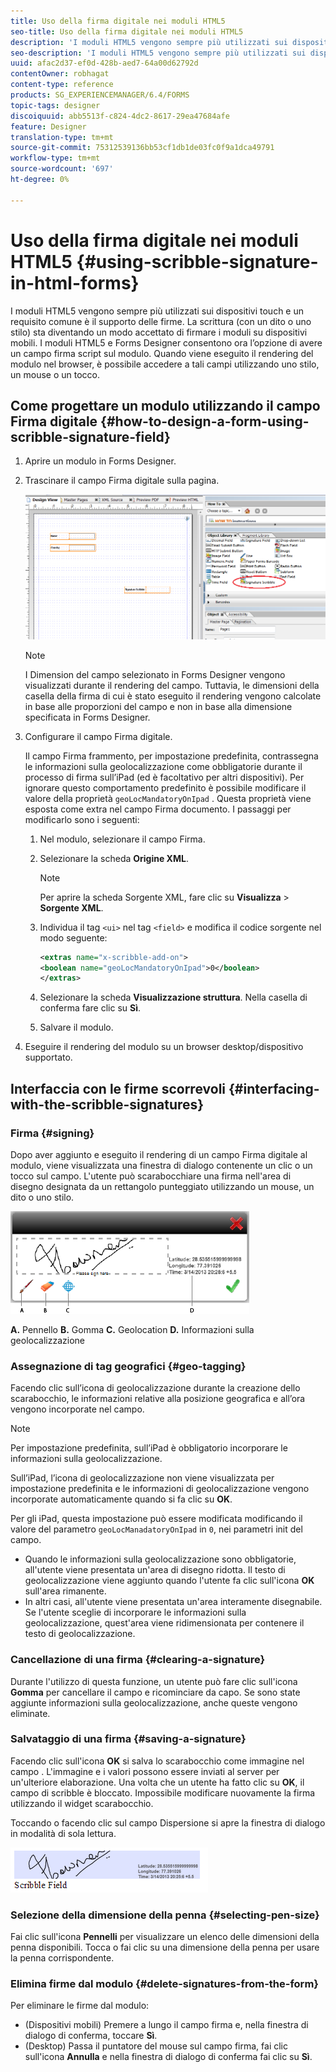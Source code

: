 ```yaml
---
title: Uso della firma digitale nei moduli HTML5
seo-title: Uso della firma digitale nei moduli HTML5
description: 'I moduli HTML5 vengono sempre più utilizzati sui dispositivi touch e un requisito comune è il supporto delle firme. La firma di documenti su dispositivi mobili sta diventando un modo accettato di firmare moduli su dispositivi mobili. '
seo-description: 'I moduli HTML5 vengono sempre più utilizzati sui dispositivi touch e un requisito comune è il supporto delle firme. La firma di documenti su dispositivi mobili sta diventando un modo accettato di firmare moduli su dispositivi mobili. '
uuid: afac2d37-ef0d-428b-aed7-64a00d62792d
contentOwner: robhagat
content-type: reference
products: SG_EXPERIENCEMANAGER/6.4/FORMS
topic-tags: designer
discoiquuid: abb5513f-c824-4dc2-8617-29ea47684afe
feature: Designer
translation-type: tm+mt
source-git-commit: 75312539136bb53cf1db1de03fc0f9a1dca49791
workflow-type: tm+mt
source-wordcount: '697'
ht-degree: 0%

---
```



# Uso della firma digitale nei moduli HTML5 {#using-scribble-signature-in-html-forms}

I moduli HTML5 vengono sempre più utilizzati sui dispositivi touch e un requisito comune è il supporto delle firme. La scrittura (con un dito o uno stilo) sta diventando un modo accettato di firmare i moduli su dispositivi mobili. I moduli HTML5 e Forms Designer consentono ora l’opzione di avere un campo firma script sul modulo. Quando viene eseguito il rendering del modulo nel browser, è possibile accedere a tali campi utilizzando uno stilo, un mouse o un tocco.

## Come progettare un modulo utilizzando il campo Firma digitale {#how-to-design-a-form-using-scribble-signature-field}

1. Aprire un modulo in Forms Designer.
1. Trascinare il campo Firma digitale sulla pagina.

   ![designer_scribble](assets/designer_scribble.png)

   >[!NOTE]
   >
   >I Dimension del campo selezionato in Forms Designer vengono visualizzati durante il rendering del campo. Tuttavia, le dimensioni della casella della firma di cui è stato eseguito il rendering vengono calcolate in base alle proporzioni del campo e non in base alla dimensione specificata in Forms Designer.

1. Configurare il campo Firma digitale.

   Il campo Firma frammento, per impostazione predefinita, contrassegna le informazioni sulla geolocalizzazione come obbligatorie durante il processo di firma sull’iPad (ed è facoltativo per altri dispositivi). Per ignorare questo comportamento predefinito è possibile modificare il valore della proprietà `geoLocMandatoryOnIpad` . Questa proprietà viene esposta come extra nel campo Firma documento. I passaggi per modificarlo sono i seguenti:

   1. Nel modulo, selezionare il campo Firma.
   1. Selezionare la scheda **Origine XML**.

      >[!NOTE]
      >
      >Per aprire la scheda Sorgente XML, fare clic su **Visualizza** > **Sorgente XML**.

   1. Individua il tag `<ui>` nel tag `<field>` e modifica il codice sorgente nel modo seguente:

      ```xml
      <extras name="x-scribble-add-on">
      <boolean name="geoLocMandatoryOnIpad">0</boolean>
      </extras>
      ```

   1. Selezionare la scheda **Visualizzazione struttura**. Nella casella di conferma fare clic su **Sì**.
   1. Salvare il modulo.

1. Eseguire il rendering del modulo su un browser desktop/dispositivo supportato.

## Interfaccia con le firme scorrevoli {#interfacing-with-the-scribble-signatures}

### Firma {#signing}

Dopo aver aggiunto e eseguito il rendering di un campo Firma digitale al modulo, viene visualizzata una finestra di dialogo contenente un clic o un tocco sul campo. L&#39;utente può scarabocchiare una firma nell&#39;area di disegno designata da un rettangolo punteggiato utilizzando un mouse, un dito o uno stilo.

![geolocalizzazione](assets/geolocation.png)

**A.** Pennello  **B.** Gomma  **C.** Geolocation  **D.** Informazioni sulla geolocalizzazione

### Assegnazione di tag geografici {#geo-tagging}

Facendo clic sull’icona di geolocalizzazione durante la creazione dello scarabocchio, le informazioni relative alla posizione geografica e all’ora vengono incorporate nel campo.

>[!NOTE]
Per impostazione predefinita, sull’iPad è obbligatorio incorporare le informazioni sulla geolocalizzazione.

Sull’iPad, l’icona di geolocalizzazione non viene visualizzata per impostazione predefinita e le informazioni di geolocalizzazione vengono incorporate automaticamente quando si fa clic su **OK**.

Per gli iPad, questa impostazione può essere modificata modificando il valore del parametro `geoLocManadatoryOnIpad` in `0`, nei parametri init del campo.

* Quando le informazioni sulla geolocalizzazione sono obbligatorie, all&#39;utente viene presentata un&#39;area di disegno ridotta. Il testo di geolocalizzazione viene aggiunto quando l&#39;utente fa clic sull&#39;icona **OK** sull&#39;area rimanente.
* In altri casi, all&#39;utente viene presentata un&#39;area interamente disegnabile. Se l&#39;utente sceglie di incorporare le informazioni sulla geolocalizzazione, quest&#39;area viene ridimensionata per contenere il testo di geolocalizzazione.

### Cancellazione di una firma {#clearing-a-signature}

Durante l&#39;utilizzo di questa funzione, un utente può fare clic sull&#39;icona **Gomma** per cancellare il campo e ricominciare da capo. Se sono state aggiunte informazioni sulla geolocalizzazione, anche queste vengono eliminate.

### Salvataggio di una firma {#saving-a-signature}

Facendo clic sull&#39;icona **OK** si salva lo scarabocchio come immagine nel campo . L&#39;immagine e i valori possono essere inviati al server per un&#39;ulteriore elaborazione. Una volta che un utente ha fatto clic su **OK**, il campo di scribble è bloccato. Impossibile modificare nuovamente la firma utilizzando il widget scarabocchio.

Toccando o facendo clic sul campo Dispersione si apre la finestra di dialogo in modalità di sola lettura.

![3](assets/3.png)

### Selezione della dimensione della penna {#selecting-pen-size}

Fai clic sull&#39;icona **Pennelli** per visualizzare un elenco delle dimensioni della penna disponibili. Tocca o fai clic su una dimensione della penna per usare la penna corrispondente.

### Elimina firme dal modulo {#delete-signatures-from-the-form}

Per eliminare le firme dal modulo:

* (Dispositivi mobili) Premere a lungo il campo firma e, nella finestra di dialogo di conferma, toccare **Sì**.
* (Desktop) Passa il puntatore del mouse sul campo firma, fai clic sull&#39;icona **Annulla** e nella finestra di dialogo di conferma fai clic su **Sì**.
